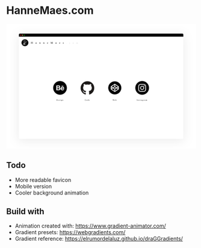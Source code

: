 # HanneMaes.com

<img src="assets/mockups/mockup.png">

## Todo
- More readable favicon
- Mobile version
- Cooler background animation

## Build with
- Animation created with: https://www.gradient-animator.com/
- Gradient presets: https://webgradients.com/
- Gradient reference: https://elrumordelaluz.github.io/draGGradients/
